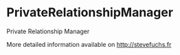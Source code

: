 PrivateRelationshipManager
==========================

Private Relationship Manager

More detailed information available on http://stevefuchs.fr